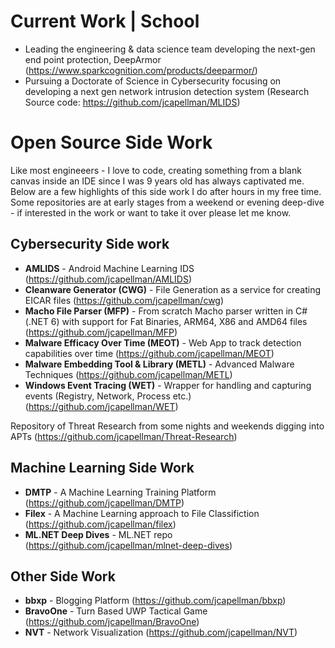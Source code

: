 # Current Work | School
* Leading the engineering & data science team developing the next-gen end point protection, DeepArmor (https://www.sparkcognition.com/products/deeparmor/)
* Pursuing a Doctorate of Science in Cybersecurity focusing on developing a next gen network intrusion detection system (Research Source code: https://github.com/jcapellman/MLIDS)

# Open Source Side Work
Like most engineeers - I love to code, creating something from a blank canvas inside an IDE since I was 9 years old has always captivated me. Below are a few highlights of this side work I do after hours in my free time.  Some repositories are at early stages from a weekend or evening deep-dive - if interested in the work or want to take it over please let me know.

## Cybersecurity Side work
* **AMLIDS** - Android Machine Learning IDS (https://github.com/jcapellman/AMLIDS)
* **Cleanware Generator (CWG)** - File Generation as a service for creating EICAR files (https://github.com/jcapellman/cwg)
* **Macho File Parser (MFP)** - From scratch Macho parser written in C# (.NET 6) with support for Fat Binaries, ARM64, X86 and AMD64 files (https://github.com/jcapellman/MFP)
* **Malware Efficacy Over Time (MEOT)** - Web App to track detection capabilities over time (https://github.com/jcapellman/MEOT)
* **Malware Embedding Tool & Library (METL)** - Advanced Malware Techniques (https://github.com/jcapellman/METL)
* **Windows Event Tracing (WET)** - Wrapper for handling and capturing events (Registry, Network, Process etc.) (https://github.com/jcapellman/WET)

Repository of Threat Research from some nights and weekends digging into APTs (https://github.com/jcapellman/Threat-Research)

## Machine Learning Side Work

* **DMTP** - A Machine Learning Training Platform (https://github.com/jcapellman/DMTP)
* **Filex** - A Machine Learning approach to File Classifiction (https://github.com/jcapellman/filex)
* **ML.NET Deep Dives** - ML.NET repo (https://github.com/jcapellman/mlnet-deep-dives)

## Other Side Work
* **bbxp** - Blogging Platform (https://github.com/jcapellman/bbxp)
* **BravoOne** - Turn Based UWP Tactical Game (https://github.com/jcapellman/BravoOne)
* **NVT** - Network Visualization (https://github.com/jcapellman/NVT)
